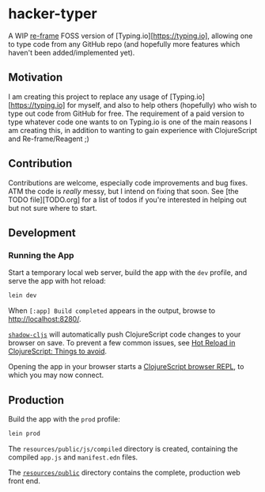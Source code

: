 # hacker-typer

A WIP [re-frame](https://github.com/day8/re-frame) FOSS version of [Typing.io][https://typing.io],
allowing one to type code from any GitHub repo (and hopefully more features which haven't been added/implemented
yet).

## Motivation

I am creating this project to replace any usage of [Typing.io][https://typing.io] for myself, and also to
help others (hopefully) who wish to type out code from GitHub for free.
The requirement of a paid version to type whatever code one wants to on Typing.io is one of the main reasons
I am creating this, in addition to wanting to gain experience with ClojureScript and Re-frame/Reagent ;)

## Contribution

Contributions are welcome, especially code improvements and bug fixes. ATM the code is *really* messy, but I intend on
fixing that soon. See [the TODO file][TODO.org] for a list of todos if you're interested in helping out but not
sure where to start.

## Development

### Running the App

Start a temporary local web server, build the app with the `dev` profile, and serve the app with
hot reload:

```sh
lein dev
```

When `[:app] Build completed` appears in the output, browse to
[http://localhost:8280/](http://localhost:8280/).

[`shadow-cljs`](https://github.com/thheller/shadow-cljs) will automatically push ClojureScript code
changes to your browser on save. To prevent a few common issues, see
[Hot Reload in ClojureScript: Things to avoid](https://code.thheller.com/blog/shadow-cljs/2019/08/25/hot-reload-in-clojurescript.html#things-to-avoid).

Opening the app in your browser starts a
[ClojureScript browser REPL](https://clojurescript.org/reference/repl#using-the-browser-as-an-evaluation-environment),
to which you may now connect.

## Production

Build the app with the `prod` profile:

```sh
lein prod
```

The `resources/public/js/compiled` directory is created, containing the compiled `app.js` and
`manifest.edn` files.

The [`resources/public`](resources/public/) directory contains the complete, production web front
end.
